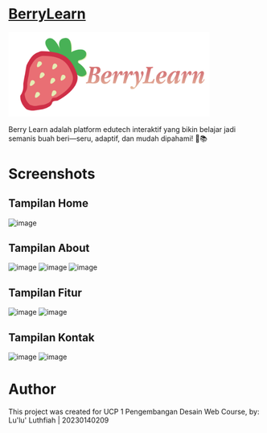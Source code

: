 # [BerryLearn](https://lulultfh.github.io/UCP1_20230140209_D/)
<p>
  <img src="https://raw.githubusercontent.com/lulultfh/UCP1_20230140209_D/main/assets/BerryLearn_Text.png" alt="BerryLearn Logo" width="400"/>
</p>
Berry Learn adalah platform edutech interaktif yang bikin belajar jadi semanis buah beri—seru, adaptif, dan mudah dipahami! 🍓📚

# Screenshots
## Tampilan Home
![image](https://github.com/user-attachments/assets/2c18ae64-efcb-4894-a6e7-b37d5aa62d5c)

## Tampilan About
![image](https://github.com/user-attachments/assets/2912bb5e-eba1-44c7-92bf-72112d0515a9)
![image](https://github.com/user-attachments/assets/38c5fd3c-5728-43c5-8736-2ad762d61cd4)
![image](https://github.com/user-attachments/assets/8a261c04-4435-4780-a7d2-25515fd16d31)

## Tampilan Fitur
![image](https://github.com/user-attachments/assets/a06772b4-e6be-4928-954e-01d893e64618)
![image](https://github.com/user-attachments/assets/c6b8e06f-73f2-4a9b-9386-8b05f787f5cb)

## Tampilan Kontak
![image](https://github.com/user-attachments/assets/f344dc83-6a72-4c38-bbf2-9a742f6b4aaf)
![image](https://github.com/user-attachments/assets/ff68eb68-a5ff-48bb-8c6c-cbd469f2e5fd)


# Author
This project was created for UCP 1 Pengembangan Desain Web Course, by: <br>
Lu'lu' Luthfiah | 20230140209
